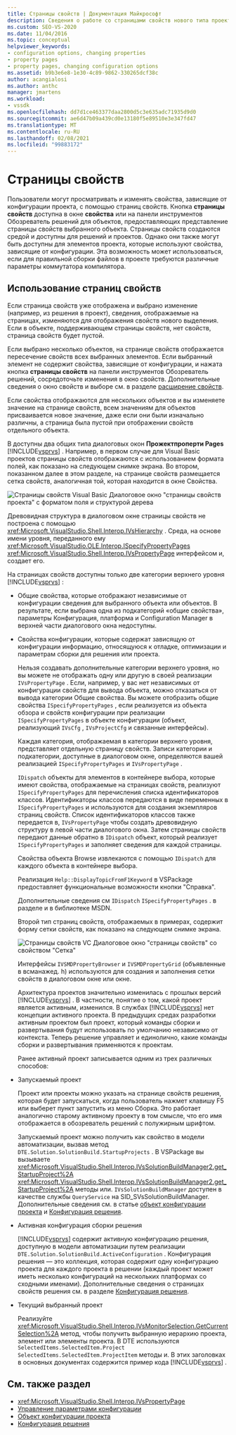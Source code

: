 ```yaml
---
title: Страницы свойств | Документация Майкрософт
description: Сведения о работе со страницами свойств нового типа проектов в пакете SDK для Visual Studio, позволяющих пользователям просматривать и изменять свойства проекта.
ms.custom: SEO-VS-2020
ms.date: 11/04/2016
ms.topic: conceptual
helpviewer_keywords:
- configuration options, changing properties
- property pages
- property pages, changing configuration options
ms.assetid: b9b3e6e8-1e30-4c89-9862-330265dcf38c
author: acangialosi
ms.author: anthc
manager: jmartens
ms.workload:
- vssdk
ms.openlocfilehash: dd7d1ce463377daa2800d5c3e635adc71935d9d0
ms.sourcegitcommit: ae6d47b09a439cd0e13180f5e89510e3e347fd47
ms.translationtype: MT
ms.contentlocale: ru-RU
ms.lasthandoff: 02/08/2021
ms.locfileid: "99883172"
---
```

# <a name="property-pages"></a>Страницы свойств
Пользователи могут просматривать и изменять свойства, зависящие от конфигурации проекта, с помощью страниц свойств. Кнопка **страницы свойств** доступна в окне **свойства** или на панели инструментов Обозреватель решений для объектов, предоставляющих представление страницы свойств выбранного объекта. Страницы свойств создаются средой и доступны для решений и проектов. Однако они также могут быть доступны для элементов проекта, которые используют свойства, зависящие от конфигурации. Эта возможность может использоваться, если для правильной сборки файлов в проекте требуются различные параметры коммутатора компилятора.

## <a name="using-property-pages"></a>Использование страниц свойств
 Если страница свойств уже отображена и выбрано изменение (например, из решения в проект), сведения, отображаемые на страницах, изменяются для отображения свойств нового выделения. Если в объекте, поддерживающем страницы свойств, нет свойств, страница свойств будет пустой.

 Если выбрано несколько объектов, на странице свойств отображается пересечение свойств всех выбранных элементов. Если выбранный элемент не содержит свойства, зависящие от конфигурации, и нажата кнопка **страницы свойств** на панели инструментов Обозреватель решений, сосредоточьте изменения в окно свойств. Дополнительные сведения о окно свойств и выборе см. в разделе [расширение свойств](../../extensibility/internals/extending-properties.md).

 Если свойства отображаются для нескольких объектов и вы изменяете значение на странице свойств, всем значениям для объектов присваивается новое значение, даже если они были изначально различны, а страница была пустой при отображении свойств отдельного объекта.

 В доступны два общих типа диалоговых окон **Прожектпроперти Pages** [!INCLUDE[vsprvs](../../code-quality/includes/vsprvs_md.md)] . Например, в первом случае для Visual Basic проектов страницы свойств отображаются с использованием формата полей, как показано на следующем снимке экрана. Во втором, показанном далее в этом разделе, на странице свойств размещается сетка свойств, аналогичная той, которая находится в окне Свойства.

 ![Страницы свойств Visual Basic](../../extensibility/internals/media/vsvbproppages.gif "всвбпроппажес") Диалоговое окно "страницы свойств проекта" с форматом поля и структурой дерева

 Древовидная структура в диалоговом окне страницы свойств не построена с помощью <xref:Microsoft.VisualStudio.Shell.Interop.IVsHierarchy> . Среда, на основе имени уровня, переданного ему <xref:Microsoft.VisualStudio.OLE.Interop.ISpecifyPropertyPages> <xref:Microsoft.VisualStudio.Shell.Interop.IVsPropertyPage> интерфейсом и, создает его.

 На страницах свойств доступны только две категории верхнего уровня [!INCLUDE[vsprvs](../../code-quality/includes/vsprvs_md.md)] :

- Общие свойства, которые отображают независимые от конфигурации сведения для выбранного объекта или объектов. В результате, если выбрана одна из подкатегорий «общие свойства», параметры Конфигурация, платформа и Configuration Manager в верхней части диалогового окна недоступны.

- Свойства конфигурации, которые содержат зависящую от конфигурации информацию, относящуюся к отладке, оптимизации и параметрам сборки для решения или проекта.

  Нельзя создавать дополнительные категории верхнего уровня, но вы можете не отображать одну или другую в своей реализации `IVsPropertyPage` . Если, например, у вас нет независимых от конфигурации свойств для вывода объекта, можно отказаться от вывода категории Общие свойства. Вы можете отобразить общие свойства `ISpecifyPropertyPages` , если реализуется из объекта обзора и свойств конфигурации при реализации `ISpecifyPropertyPages` в объекте конфигурации (объект, реализующий `IVsCfg` , `IVsProjectCfg` и связанные интерфейсы).

  Каждая категория, отображаемая в категории верхнего уровня, представляет отдельную страницу свойств. Записи категории и подкатегории, доступные в диалоговом окне, определяются вашей реализацией `ISpecifyPropertyPages` и `IVsPropertyPage` .

  `IDispatch` объекты для элементов в контейнере выбора, которые имеют свойства, отображаемые на страницах свойств, реализуют `ISpecifyPropertyPages` для перечисления списка идентификаторов классов. Идентификаторы классов передаются в виде переменных в `ISpecifyPropertyPages` и используются для создания экземпляров страниц свойств. Список идентификаторов классов также передается в, `IVsPropertyPage` чтобы создать древовидную структуру в левой части диалогового окна. Затем страницы свойств передают данные обратно в `IDispatch` объект, который реализует `ISpecifyPropertyPages` и заполняет сведения для каждой страницы.

  Свойства объекта Browse извлекаются с помощью `IDispatch` для каждого объекта в контейнере выбора.

  Реализация `Help::DisplayTopicFromF1Keyword` в VSPackage предоставляет функциональные возможности кнопки "Справка".

  Дополнительные сведения см `IDispatch` `ISpecifyPropertyPages` . в разделе и в библиотеке MSDN.

  Второй тип страниц свойств, отображаемых в примерах, содержит форму сетки свойств, как показано на следующем снимке экрана.

  ![Страницы свойств VC](../../extensibility/internals/media/vsvcproppages.gif "всвкпроппажес") Диалоговое окно "страницы свойств" со свойством "Сетка"

  Интерфейсы `IVSMDPropertyBrowser` и `IVSMDPropertyGrid` (объявленные в всманажед. h) используются для создания и заполнения сетки свойств в диалоговом окне или окне.

  Архитектура проектов значительно изменилась с прошлых версий [!INCLUDE[vsprvs](../../code-quality/includes/vsprvs_md.md)] . В частности, понятие о том, какой проект является активным, изменился. В службах [!INCLUDE[vsprvs](../../code-quality/includes/vsprvs_md.md)] нет концепции активного проекта. В предыдущих средах разработки активным проектом был проект, который команды сборки и развертывания будут использовать по умолчанию независимо от контекста. Теперь решение управляет и единолично, какие команды сборки и развертывания применяются к проектам.

  Ранее активный проект записывается одним из трех различных способов:

- Запускаемый проект

   Проект или проекты можно указать на странице свойств решения, которая будет запускаться, когда пользователь нажмет клавишу F5 или выберет пункт запустить из меню Сборка. Это работает аналогично старому активному проекту в том смысле, что его имя отображается в обозреватель решений с полужирным шрифтом.

   Запускаемый проект можно получить как свойство в модели автоматизации, вызвав метод `DTE.Solution.SolutionBuild.StartupProjects` . В VSPackage вы вызываете <xref:Microsoft.VisualStudio.Shell.Interop.IVsSolutionBuildManager2.get_StartupProject%2A> <xref:Microsoft.VisualStudio.Shell.Interop.IVsSolutionBuildManager2.get_StartupProject%2A> методы или. `IVsSolutionBuildManager` доступен в качестве службы `QueryService` на SID_SVsSolutionBuildManager. Дополнительные сведения см. в статье [объект конфигурации проекта](../../extensibility/internals/project-configuration-object.md) и [Конфигурация решения](../../extensibility/internals/solution-configuration.md).

- Активная конфигурация сборки решения

   [!INCLUDE[vsprvs](../../code-quality/includes/vsprvs_md.md)] содержит активную конфигурацию решения, доступную в модели автоматизации путем реализации `DTE.Solution.SolutionBuild.ActiveConfiguration` . Конфигурация решения — это коллекция, которая содержит одну конфигурацию проекта для каждого проекта в решении (каждый проект может иметь несколько конфигураций на нескольких платформах со сходными именами). Дополнительные сведения о страницах свойств решения см. в разделе [Конфигурация решения](../../extensibility/internals/solution-configuration.md).

- Текущий выбранный проект

   Реализуйте <xref:Microsoft.VisualStudio.Shell.Interop.IVsMonitorSelection.GetCurrentSelection%2A> метод, чтобы получить выбранную иерархию проекта, элемент или элементы проекта. В DTE используются `SelectedItems.SelectedItem.Project` `SelectedItems.SelectedItem.ProjectItem` методы и. В этих заголовках в основных документах содержится пример кода [!INCLUDE[vsprvs](../../code-quality/includes/vsprvs_md.md)] .

## <a name="see-also"></a>См. также раздел
- <xref:Microsoft.VisualStudio.Shell.Interop.IVsPropertyPage>
- [Управление параметрами конфигурации](../../extensibility/internals/managing-configuration-options.md)
- [Объект конфигурации проекта](../../extensibility/internals/project-configuration-object.md)
- [Конфигурация решения](../../extensibility/internals/solution-configuration.md)
